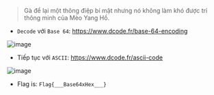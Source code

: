 > Gà để lại một thông điệp bí mật nhưng nó không làm khó được trí thông minh của Mèo Yang Hồ.


* `Decode` với `Base 64`: https://www.dcode.fr/base-64-encoding

![image](https://user-images.githubusercontent.com/68783065/140460709-78cf926d-41d2-4219-8546-b72d26da9083.png)


* Tiếp tục với `ASCII`: https://www.dcode.fr/ascii-code



![image](https://user-images.githubusercontent.com/68783065/140460750-63b100cb-b7b8-4fd2-92f0-ef8ec0faf3d5.png)




* Flag is: `Flag{___Base64xHex___}`
